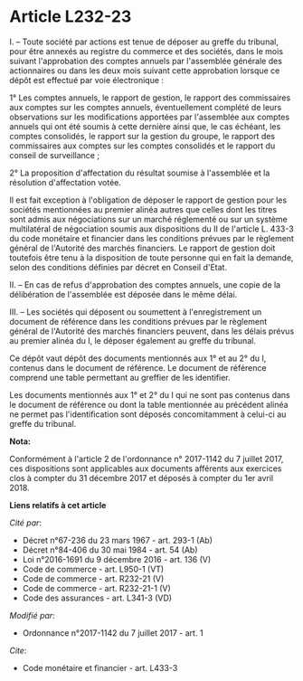 # Article L232-23

I. – Toute société par actions est tenue de déposer au greffe du tribunal, pour être annexés au registre du commerce et des
sociétés, dans le mois suivant l'approbation des comptes annuels par l'assemblée générale des actionnaires ou dans les deux
mois suivant cette approbation lorsque ce dépôt est effectué par voie électronique :

1° Les comptes annuels, le rapport de gestion, le rapport des commissaires aux comptes sur les comptes annuels,
éventuellement complété de leurs observations sur les modifications apportées par l'assemblée aux comptes annuels qui ont été
soumis à cette dernière ainsi que, le cas échéant, les comptes consolidés, le rapport sur la gestion du groupe, le rapport
des commissaires aux comptes sur les comptes consolidés et le rapport du conseil de surveillance ;

2° La proposition d'affectation du résultat soumise à l'assemblée et la résolution d'affectation votée.

Il est fait exception à l'obligation de déposer le rapport de gestion pour les sociétés mentionnées au premier alinéa autres
que celles dont les titres sont admis aux négociations sur un marché réglementé ou sur un système multilatéral de négociation
soumis aux dispositions du II de l'article L. 433-3 du code monétaire et financier dans les conditions prévues par le
règlement général de l'Autorité des marchés financiers. Le rapport de gestion doit toutefois être tenu à la disposition de
toute personne qui en fait la demande, selon des conditions définies par décret en Conseil d'Etat.

II. – En cas de refus d'approbation des comptes annuels, une copie de la délibération de l'assemblée est déposée dans le même
délai.

III. – Les sociétés qui déposent ou soumettent à l'enregistrement un document de référence dans les conditions prévues par le
règlement général de l'Autorité des marchés financiers peuvent, dans les délais prévus au premier alinéa du I, le déposer
également au greffe du tribunal.

Ce dépôt vaut dépôt des documents mentionnés aux 1° et au 2° du I, contenus dans le document de référence. Le document de
référence comprend une table permettant au greffier de les identifier.

Les documents mentionnés aux 1° et 2° du I qui ne sont pas contenus dans le document de référence ou dont la table mentionnée
au précédent alinéa ne permet pas l'identification sont déposés concomitamment à celui-ci au greffe du tribunal.

**Nota:**

Conformément à l'article 2 de l'ordonnance n° 2017-1142 du 7 juillet 2017, ces dispositions sont applicables aux documents
afférents aux exercices clos à compter du 31 décembre 2017 et déposés à compter du 1er avril 2018.

**Liens relatifs à cet article**

_Cité par_:

  - Décret n°67-236 du 23 mars 1967 - art. 293-1 (Ab)
  - Décret n°84-406 du 30 mai 1984 - art. 54 (Ab)
  - Loi n°2016-1691 du 9 décembre 2016 - art. 136 (V)
  - Code de commerce - art. L950-1 (VT)
  - Code de commerce - art. R232-21 (V)
  - Code de commerce - art. R232-21-1 (V)
  - Code des assurances - art. L341-3 (VD)

_Modifié par_:

  - Ordonnance n°2017-1142 du 7 juillet 2017 - art. 1

_Cite_:

  - Code monétaire et financier - art. L433-3

